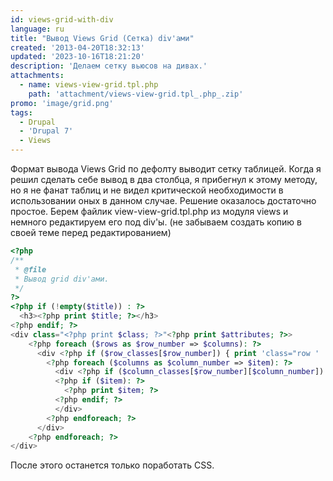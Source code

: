 ```yaml
---
id: views-grid-with-div
language: ru
title: "Вывод Views Grid (Сетка) div'ами"
created: '2013-04-20T18:32:13'
updated: '2023-10-16T18:21:20'
description: 'Делаем сетку вьюсов на дивах.'
attachments:
  - name: views-view-grid.tpl.php
    path: 'attachment/views-view-grid.tpl_.php_.zip'
promo: 'image/grid.png'
tags:
  - Drupal
  - 'Drupal 7'
  - Views
---
```


Формат вывода Views Grid по дефолту выводит сетку таблицей. Когда я решил
сделать себе вывод в два столбца, я прибегнул к этому методу, но я не фанат
таблиц и не видел критической необходимости в использовании оных в данном
случае. Решение оказалось достаточно простое. Берем файлик
view-view-grid.tpl.php из модуля views и немного редактируем его под div'ы. (не
забываем создать копию в своей теме перед редактированием)

```php {"header":"view-view-grid.tpl.php"}
<?php
/**
 * @file
 * Вывод grid div'ами.
 */
?>
<?php if (!empty($title)) : ?>
  <h3><?php print $title; ?></h3>
<?php endif; ?>
<div class="<?php print $class; ?>"<?php print $attributes; ?>>
    <?php foreach ($rows as $row_number => $columns): ?>
      <div <?php if ($row_classes[$row_number]) { print 'class="row ' . $row_classes[$row_number] .'"';  } ?>>
        <?php foreach ($columns as $column_number => $item): ?>
          <div <?php if ($column_classes[$row_number][$column_number]) { print 'class="col ' . $column_classes[$row_number][$column_number] .'"';  } ?>>
          <?php if ($item): ?>  
            <?php print $item; ?>
          <?php endif; ?>           
          </div>
        <?php endforeach; ?>
      </div>
    <?php endforeach; ?>
</div>
```

После этого останется только поработать CSS.
